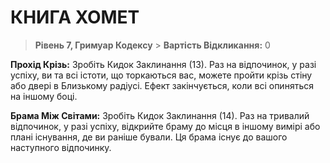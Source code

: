 ﻿# КНИГА ХОМЕТ

> **Рівень 7, Гримуар Кодексу** > **Вартість Відкликання:** 0

**Прохід Крізь:** Зробіть Кидок Заклинання (13). Раз на відпочинок, у разі успіху, ви та всі істоти, що торкаються вас, можете пройти крізь стіну або двері в Близькому радіусі. Ефект закінчується, коли всі опиняться на іншому боці.

**Брама Між Світами:** Зробіть Кидок Заклинання (14). Раз на тривалий відпочинок, у разі успіху, відкрийте браму до місця в іншому вимірі або плані існування, де ви раніше бували. Ця брама існує до вашого наступного відпочинку.